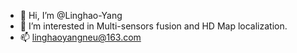 - 👋 Hi, I’m @Linghao-Yang
- 👀 I’m interested in Multi-sensors fusion and HD Map localization.
- 📫 linghaoyangneu@163.com

<!---
Linghao-Yang/Linghao-Yang is a ✨ special ✨ repository because its `README.md` (this file) appears on your GitHub profile.
You can click the Preview link to take a look at your changes.
--->
